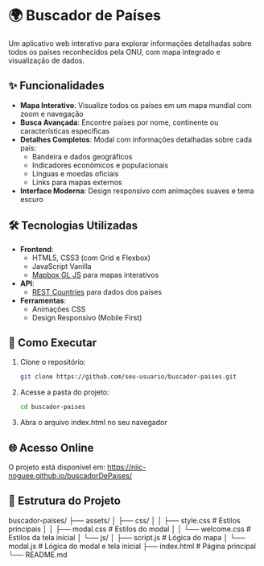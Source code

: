 # 🌍 Buscador de Países

Um aplicativo web interativo para explorar informações detalhadas sobre todos os países reconhecidos pela ONU, com mapa integrado e visualização de dados.

## ✨ Funcionalidades

- **Mapa Interativo**: Visualize todos os países em um mapa mundial com zoom e navegação
- **Busca Avançada**: Encontre países por nome, continente ou características específicas
- **Detalhes Completos**: Modal com informações detalhadas sobre cada país:
  - Bandeira e dados geográficos
  - Indicadores econômicos e populacionais
  - Línguas e moedas oficiais
  - Links para mapas externos
- **Interface Moderna**: Design responsivo com animações suaves e tema escuro

## 🛠 Tecnologias Utilizadas

- **Frontend**:
  - HTML5, CSS3 (com Grid e Flexbox)
  - JavaScript Vanilla
  - [Mapbox GL JS](https://docs.mapbox.com/mapbox-gl-js/api/) para mapas interativos
- **API**:
  - [REST Countries](https://restcountries.com/) para dados dos países
- **Ferramentas**:
  - Animações CSS
  - Design Responsivo (Mobile First)

## 🚀 Como Executar

1. Clone o repositório:
   ```bash
   git clone https://github.com/seu-usuario/buscador-paises.git
2. Acesse a pasta do projeto:
   ```bash
   cd buscador-paises
3. Abra o arquivo index.html no seu navegador 

## 🌐 Acesso Online

O projeto está disponível em: https://niic-noguee.github.io/buscadorDePaises/

## 🎨 Estrutura do Projeto

buscador-paises/
├── assets/
│   ├── css/
│   │   ├── style.css          # Estilos principais
│   │   ├── modal.css          # Estilos do modal
│   │   └── welcome.css        # Estilos da tela inicial
│   └── js/
│       ├── script.js          # Lógica do mapa
│       └── modal.js           # Lógica do modal e tela inicial
├── index.html                 # Página principal
└── README.md                  
